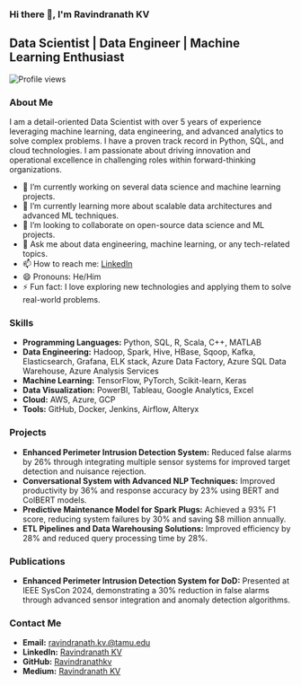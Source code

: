 ### Hi there 👋, I'm Ravindranath KV

## Data Scientist | Data Engineer | Machine Learning Enthusiast

![Profile views](https://gpvc.arturio.dev/Ravindranathkv)

### About Me

I am a detail-oriented Data Scientist with over 5 years of experience leveraging machine learning, data engineering, and advanced analytics to solve complex problems. I have a proven track record in Python, SQL, and cloud technologies. I am passionate about driving innovation and operational excellence in challenging roles within forward-thinking organizations.

- 🔭 I’m currently working on several data science and machine learning projects.
- 🌱 I’m currently learning more about scalable data architectures and advanced ML techniques.
- 👯 I’m looking to collaborate on open-source data science and ML projects.
- 💬 Ask me about data engineering, machine learning, or any tech-related topics.
- 📫 How to reach me: [LinkedIn](https://www.linkedin.com/in/ravindranath-kv/)
- 😄 Pronouns: He/Him
- ⚡ Fun fact: I love exploring new technologies and applying them to solve real-world problems.

### Skills

- **Programming Languages:** Python, SQL, R, Scala, C++, MATLAB
- **Data Engineering:** Hadoop, Spark, Hive, HBase, Sqoop, Kafka, Elasticsearch, Grafana, ELK stack, Azure Data Factory, Azure SQL Data Warehouse, Azure Analysis Services
- **Machine Learning:** TensorFlow, PyTorch, Scikit-learn, Keras
- **Data Visualization:** PowerBI, Tableau, Google Analytics, Excel
- **Cloud:** AWS, Azure, GCP
- **Tools:** GitHub, Docker, Jenkins, Airflow, Alteryx

### Projects

- **Enhanced Perimeter Intrusion Detection System:** Reduced false alarms by 26% through integrating multiple sensor systems for improved target detection and nuisance rejection.
- **Conversational System with Advanced NLP Techniques:** Improved productivity by 36% and response accuracy by 23% using BERT and ColBERT models.
- **Predictive Maintenance Model for Spark Plugs:** Achieved a 93% F1 score, reducing system failures by 30% and saving $8 million annually.
- **ETL Pipelines and Data Warehousing Solutions:** Improved efficiency by 28% and reduced query processing time by 28%.

### Publications

- **Enhanced Perimeter Intrusion Detection System for DoD:** Presented at IEEE SysCon 2024, demonstrating a 30% reduction in false alarms through advanced sensor integration and anomaly detection algorithms.

### Contact Me

- **Email:** ravindranath.kv.@tamu.edu
- **LinkedIn:** [Ravindranath KV](https://www.linkedin.com/in/ravindranath-kv/)
- **GitHub:** [Ravindranathkv](https://github.com/Ravindranathkv/)
- **Medium:** [Ravindranath KV](https://medium.com/@ravindranath.kv.1997)
